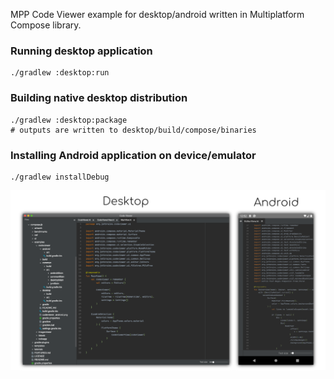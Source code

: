 MPP Code Viewer example for desktop/android written in Multiplatform Compose library.

### Running desktop application
```
./gradlew :desktop:run
```

### Building native desktop distribution
```
./gradlew :desktop:package
# outputs are written to desktop/build/compose/binaries
```

### Installing Android application on device/emulator
```
./gradlew installDebug
```

![Desktop](screenshots/codeviewer.png)